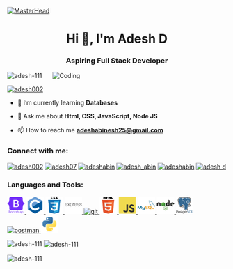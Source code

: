 [![MasterHead](https://www.digitalsolutionservices.com/img/services/website1.gif)](https://github.com/Adesh-111)
<h1 align="center">Hi 👋, I'm Adesh D</h1>
<h3 align="center">Aspiring Full Stack Developer</h3>
<img src="https://cdn.dribbble.com/userupload/3004204/file/original-a03b5e672824cdc769fe1c0ce574d6d8.gif" alt="Coding" align="right" width="400">

<p align="left"> <img src="https://komarev.com/ghpvc/?username=adesh-111&label=Profile%20views&color=0e75b6&style=flat" alt="adesh-111" /> </p>

<p align="left"> <a href="https://twitter.com/adesh002" target="blank"><img src="https://img.shields.io/twitter/follow/adesh002?logo=twitter&style=for-the-badge" alt="adesh002" /></a> </p>

- 🌱 I’m currently learning **Databases**

- 💬 Ask me about **Html, CSS, JavaScript, Node JS**

- 📫 How to reach me **adeshabinesh25@gmail.com**

<h3 align="left">Connect with me:</h3>
<p align="left">
<a href="https://twitter.com/adesh002" target="blank"><img align="center" src="https://raw.githubusercontent.com/rahuldkjain/github-profile-readme-generator/master/src/images/icons/Social/twitter.svg" alt="adesh002" height="30" width="40" /></a>
<a href="https://linkedin.com/in/adesh07" target="blank"><img align="center" src="https://raw.githubusercontent.com/rahuldkjain/github-profile-readme-generator/master/src/images/icons/Social/linked-in-alt.svg" alt="adesh07" height="30" width="40" /></a>
<a href="https://fb.com/adeshabin" target="blank"><img align="center" src="https://raw.githubusercontent.com/rahuldkjain/github-profile-readme-generator/master/src/images/icons/Social/facebook.svg" alt="adeshabin" height="30" width="40" /></a>
<a href="https://instagram.com/adesh_abin" target="blank"><img align="center" src="https://raw.githubusercontent.com/rahuldkjain/github-profile-readme-generator/master/src/images/icons/Social/instagram.svg" alt="adesh_abin" height="30" width="40" /></a>
<a href="https://www.codechef.com/users/adeshabin" target="blank"><img align="center" src="https://cdn.jsdelivr.net/npm/simple-icons@3.1.0/icons/codechef.svg" alt="adeshabin" height="30" width="40" /></a>
<a href="https://www.hackerrank.com/adesh d" target="blank"><img align="center" src="https://raw.githubusercontent.com/rahuldkjain/github-profile-readme-generator/master/src/images/icons/Social/hackerrank.svg" alt="adesh d" height="30" width="40" /></a>
</p>

<h3 align="left">Languages and Tools:</h3>
<p align="left"> <a href="https://getbootstrap.com" target="_blank" rel="noreferrer"> <img src="https://raw.githubusercontent.com/devicons/devicon/master/icons/bootstrap/bootstrap-plain-wordmark.svg" alt="bootstrap" width="40" height="40"/> </a> <a href="https://www.cprogramming.com/" target="_blank" rel="noreferrer"> <img src="https://raw.githubusercontent.com/devicons/devicon/master/icons/c/c-original.svg" alt="c" width="40" height="40"/> </a> <a href="https://www.w3schools.com/css/" target="_blank" rel="noreferrer"> <img src="https://raw.githubusercontent.com/devicons/devicon/master/icons/css3/css3-original-wordmark.svg" alt="css3" width="40" height="40"/> </a> <a href="https://expressjs.com" target="_blank" rel="noreferrer"> <img src="https://raw.githubusercontent.com/devicons/devicon/master/icons/express/express-original-wordmark.svg" alt="express" width="40" height="40"/> </a> <a href="https://git-scm.com/" target="_blank" rel="noreferrer"> <img src="https://www.vectorlogo.zone/logos/git-scm/git-scm-icon.svg" alt="git" width="40" height="40"/> </a> <a href="https://www.w3.org/html/" target="_blank" rel="noreferrer"> <img src="https://raw.githubusercontent.com/devicons/devicon/master/icons/html5/html5-original-wordmark.svg" alt="html5" width="40" height="40"/> </a> <a href="https://developer.mozilla.org/en-US/docs/Web/JavaScript" target="_blank" rel="noreferrer"> <img src="https://raw.githubusercontent.com/devicons/devicon/master/icons/javascript/javascript-original.svg" alt="javascript" width="40" height="40"/> </a> <a href="https://www.mysql.com/" target="_blank" rel="noreferrer"> <img src="https://raw.githubusercontent.com/devicons/devicon/master/icons/mysql/mysql-original-wordmark.svg" alt="mysql" width="40" height="40"/> </a> <a href="https://nodejs.org" target="_blank" rel="noreferrer"> <img src="https://raw.githubusercontent.com/devicons/devicon/master/icons/nodejs/nodejs-original-wordmark.svg" alt="nodejs" width="40" height="40"/> </a> <a href="https://www.postgresql.org" target="_blank" rel="noreferrer"> <img src="https://raw.githubusercontent.com/devicons/devicon/master/icons/postgresql/postgresql-original-wordmark.svg" alt="postgresql" width="40" height="40"/> </a> <a href="https://postman.com" target="_blank" rel="noreferrer"> <img src="https://www.vectorlogo.zone/logos/getpostman/getpostman-icon.svg" alt="postman" width="40" height="40"/> </a> <a href="https://www.python.org" target="_blank" rel="noreferrer"> <img src="https://raw.githubusercontent.com/devicons/devicon/master/icons/python/python-original.svg" alt="python" width="40" height="40"/> </a> </p>

<p><img align="left" src="https://github-readme-stats.vercel.app/api/top-langs?username=adesh-111&show_icons=true&locale=en&layout=compact" alt="adesh-111" /></p>

<p>&nbsp;<img align="center" src="https://github-readme-stats.vercel.app/api?username=adesh-111&show_icons=true&locale=en" alt="adesh-111" /></p>

<p><img align="center" src="https://github-readme-streak-stats.herokuapp.com/?user=adesh-111&" alt="adesh-111" /></p>
